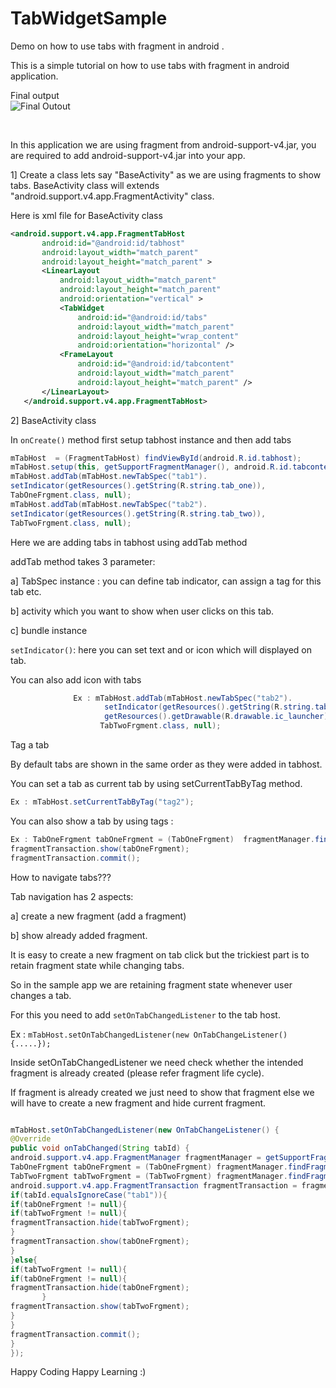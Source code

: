 TabWidgetSample 
===================================

 Demo on how to use tabs with fragment in android .

This is a simple tutorial on how to use tabs with fragment in android application.

Final output
<br>
![Final Outout](https://dl.dropboxusercontent.com/u/61919232/learnNcode/tabSample/tabSample.png "Final output")

<br>

In this application we are using fragment from android-support-v4.jar,  you are required to add android-support-v4.jar into your app.

1] Create a class lets say "BaseActivity" as we are using fragments to show tabs. BaseActivity class will extends "android.support.v4.app.FragmentActivity" class.

Here is xml file for BaseActivity class

```xml
<android.support.v4.app.FragmentTabHost
       android:id="@android:id/tabhost"
       android:layout_width="match_parent"
       android:layout_height="match_parent" >
       <LinearLayout
           android:layout_width="match_parent"
           android:layout_height="match_parent"
           android:orientation="vertical" >
           <TabWidget
               android:id="@android:id/tabs"
               android:layout_width="match_parent"
               android:layout_height="wrap_content"
               android:orientation="horizontal" />
           <FrameLayout
               android:id="@android:id/tabcontent"
               android:layout_width="match_parent"
               android:layout_height="match_parent" />
       </LinearLayout>
   </android.support.v4.app.FragmentTabHost>
```

2] BaseActivity class

In `onCreate()` method first setup tabhost instance and then add tabs

```java
mTabHost  = (FragmentTabHost) findViewById(android.R.id.tabhost);
mTabHost.setup(this, getSupportFragmentManager(), android.R.id.tabcontent);
mTabHost.addTab(mTabHost.newTabSpec("tab1").
setIndicator(getResources().getString(R.string.tab_one)),
TabOneFrgment.class, null);
mTabHost.addTab(mTabHost.newTabSpec("tab2").
setIndicator(getResources().getString(R.string.tab_two)),
TabTwoFrgment.class, null);
```
Here we are adding tabs in tabhost using addTab method

addTab method takes 3 parameter:

a] TabSpec instance :  you can define tab indicator, can assign a tag for this tab etc.

b] activity which you want to show when user clicks on this tab.

c] bundle instance

`setIndicator()`: here you can set text and or icon which will displayed on tab.

You can also add icon with tabs

```java          
              Ex : mTabHost.addTab(mTabHost.newTabSpec("tab2").
                     setIndicator(getResources().getString(R.string.tab_two),                    
                     getResources().getDrawable(R.drawable.ic_launcher)),
                    TabTwoFrgment.class, null);
```                    
                    
Tag a tab

By default tabs are shown in the same order as they were added in tabhost.

You can set a tab as current tab  by using setCurrentTabByTag method.

```java
Ex : mTabHost.setCurrentTabByTag("tag2");
````

You can also show a tab by using tags :

```java
Ex : TabOneFrgment tabOneFrgment = (TabOneFrgment)  fragmentManager.findFragmentByTag("tab1");
fragmentTransaction.show(tabOneFrgment);
fragmentTransaction.commit();
```

How to navigate tabs???

Tab navigation has 2 aspects:

a] create a new fragment (add a fragment)

b] show already added fragment.

It is easy to create a new fragment on tab click but the trickiest part is to retain fragment state while changing tabs.

So in the sample app we are retaining fragment state whenever user changes a tab.

For this you need to add `setOnTabChangedListener` to the tab host.

Ex : `mTabHost.setOnTabChangedListener(new OnTabChangeListener() {.....});`

Inside setOnTabChangedListener we need check whether the intended fragment is already created (please refer fragment life cycle).

If fragment is already created  we just need to show that fragment else we will have to create a new fragment and hide current fragment.

```java

mTabHost.setOnTabChangedListener(new OnTabChangeListener() {
@Override
public void onTabChanged(String tabId) {
android.support.v4.app.FragmentManager fragmentManager = getSupportFragmentManager();
TabOneFrgment tabOneFrgment = (TabOneFrgment) fragmentManager.findFragmentByTag("tab1");
TabTwoFrgment tabTwoFrgment = (TabTwoFrgment) fragmentManager.findFragmentByTag("tab2");
android.support.v4.app.FragmentTransaction fragmentTransaction = fragmentManager.beginTransaction();
if(tabId.equalsIgnoreCase("tab1")){
if(tabOneFrgment != null){
if(tabTwoFrgment != null){
fragmentTransaction.hide(tabTwoFrgment);
}
fragmentTransaction.show(tabOneFrgment);
}
}else{
if(tabTwoFrgment != null){
if(tabOneFrgment != null){
fragmentTransaction.hide(tabOneFrgment);
       }
fragmentTransaction.show(tabTwoFrgment);
}
}
fragmentTransaction.commit();
}
});
``` 

Happy Coding Happy Learning :)

